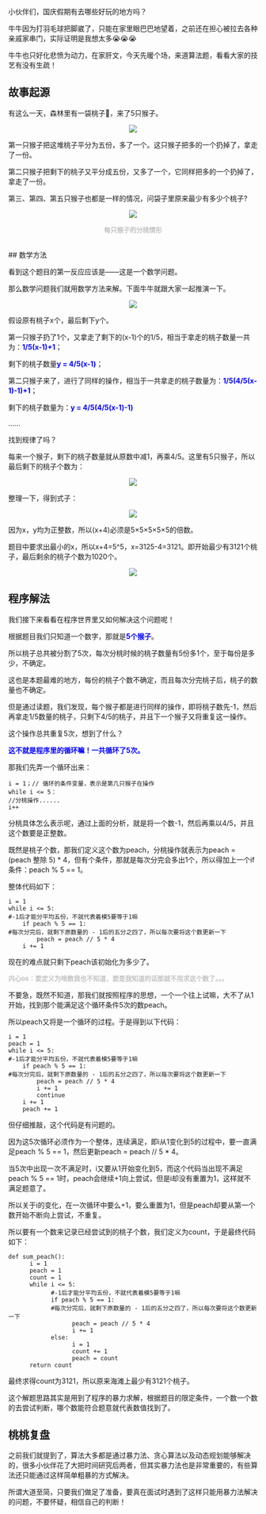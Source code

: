 小伙伴们，国庆假期有去哪些好玩的地方吗？

牛牛因为打羽毛球把脚崴了，只能在家里眼巴巴地望着，之前还在担心被拉去各种亲戚家串门，实际证明是我想太多😭😭😭

牛牛也只好化悲愤为动力，在家肝文，今天先暖个场，来道算法题，看看大家的技艺有没有生疏！

## 故事起源

有这么一天，森林里有一袋桃子🍑，来了5只猴子。
<center>

![](https://files.mdnice.com/user/13621/eb53c531-d635-4fb6-8fe5-1543c4c184e1.png)</center>

第一只猴子把这堆桃子平分为五份，多了一个。这只猴子把多的一个扔掉了，拿走了一份。

第二只猴子把剩下的桃子又平分成五份，又多了一个，它同样把多的一个扔掉了，拿走了一份。

第三、第四、第五只猴子也都是一样的情况，问袋子里原来最少有多少个桃子?
<center>

![](https://files.mdnice.com/user/13621/c5ea6a33-c211-4ec4-8d21-176bd92f30a9.png)</center>
<p align="center"><b><font size=2 color=#c2c2c2>每只猴子的分桃情形</font></b></p>
<br>
## 数学方法

看到这个题目的第一反应应该是——这是一个数学问题。

那么数学问题我们就用数学方法来解。下面牛牛就跟大家一起推演一下。
<center>

![](https://files.mdnice.com/user/13621/a5b38bef-07ce-48d4-97a6-e309b1e88f76.png)</center>

假设原有桃子x个，最后剩下y个。

第一只猴子扔了1个，又拿走了剩下的(x-1)个的1/5，相当于拿走的桃子数量一共为：<b><font color=blue>1/5(x-1)+1</font></b>；

剩下的桃子数量<b><font color=blue>y = 4/5(x-1)</font></b>；

第二只猴子来了，进行了同样的操作，相当于一共拿走的桃子数量为：<b><font color=blue>1/5(4/5(x-1)-1)+1</font></b>；

剩下的桃子数量为：<b><font color=blue>y = 4/5(4/5(x-1)-1)</font></b>

......

找到规律了吗？

每来一个猴子，剩下的桃子数量就从原数中减1，再乘4/5。这里有5只猴子，所以最后剩下的桃子个数为：
<center>

![](https://files.mdnice.com/user/13621/35f985e3-0f38-40d2-92f6-1789db2a91c2.png)</center>

整理一下，得到式子：
<center>

![](https://files.mdnice.com/user/13621/ad0a752a-890f-45c3-baf4-26abf42caca2.png)</center>

因为x，y均为正整数，所以(x+4)必须是5×5×5×5×5的倍数。

题目中要求出最小的x，所以x+4=5^5，x=3125-4=3121。即开始最少有3121个桃子，最后剩余的桃子个数为1020个。
<center>

![](https://mmbiz.qpic.cn/mmbiz_gif/HQKXnkPzzdtgu2RNDAnVXaYIjQ9ZjZHw1aE0Vj7DrtjuCAL8q34UfX2bYkPSZGM6brRfnaUK03Ol2x2V0BQzLw/640?wx_fmt=gif&wxfrom=5&wx_lazy=1)</center>

## 程序解法

我们接下来看看在程序世界里又如何解决这个问题呢！

根据题目我们只知道一个数字，那就是<b><font color=blue>5个猴子</font></b>。

所以桃子总共被分割了5次，每次分桃时候的桃子数量有5份多1个，至于每份是多少，不确定。

这也是本题最难的地方，每份的桃子个数不确定，而且每次分完桃子后，桃子的数量也不确定。

但是通过读题，我们发现，每个猴子都是进行同样的操作，即将桃子数先-1，然后再拿走1/5数量的桃子，只剩下4/5的桃子，并且下一个猴子又将重复这一操作。

这个操作总共重复5次，想到了什么？

<b><font color=blue>这不就是程序里的循环嘛！一共循环了5次。</font></b>

那我们先弄一个循环出来：

```
i = 1；// 循环的条件变量，表示是第几只猴子在操作
while i <= 5：
//分桃操作......
i++
```
分桃具体怎么表示呢，通过上面的分析，就是将一个数-1，然后再乘以4/5，并且这个数要是正整数。

既然是桃子个数，那我们定义这个数为peach，分桃操作就表示为peach = (peach 整除 5) * 4，但有个条件，那就是每次分完会多出1个，所以得加上一个if条件：peach % 5 == 1。

整体代码如下：
```
i = 1
while i <= 5: 
#-1后才能分平均五份，不就代表着模5要等于1嘛 
    if peach % 5 == 1:
#每次分完后，就剩下原数量的 - 1后的五分之四了，所以每次要将这个数更新一下 
        peach = peach // 5 * 4
    i += 1
```

现在的难点就只剩下peach该初始化为多少了。

<b><font color=#c2c2c2 size=2>内心os：要定义为啥数我也不知道，要是我知道的话那就不用求这个数了。。。</font></b>

不要急，既然不知道，那我们就按照程序的思想，一个一个往上试嘛，大不了从1开始，找到那个能满足这个循环条件5次的数peach。

所以peach又将是一个循环的过程。于是得到以下代码：
```
i = 1
peach = 1
while i <= 5: 
#-1后才能分平均五份，不就代表着模5要等于1嘛 
    if peach % 5 == 1:
#每次分完后，就剩下原数量的 - 1后的五分之四了，所以每次要将这个数更新一下 
        peach = peach // 5 * 4
        i += 1
        continue
    i += 1
    peach += 1
```

但仔细推敲，这个代码是有问题的。

因为这5次循环必须作为一个整体，连续满足，即i从1变化到5的过程中，要一直满足peach % 5 == 1，然后更新peach = peach // 5 * 4。

当5次中出现一次不满足时，i又要从1开始变化到5，而这个代码当出现不满足peach % 5 == 1时，peach会继续+1向上尝试，但是i却没有重置为1，这样就不满足题意了。

所以关于i的变化，在一次循环中要么+1，要么重置为1，但是peach却要从第一个数开始不断向上尝试，不重复。

所以要有一个数来记录已经尝试到的桃子个数，我们定义为count，于是最终代码如下：
```
def sum_peach():
      i = 1
      peach = 1
      count = 1
      while i <= 5: 
            #-1后才能分平均五份，不就代表着模5要等于1嘛 
            if peach % 5 == 1:
            #每次分完后，就剩下原数量的 - 1后的五分之四了，所以每次要将这个数更新一下 
                  peach = peach // 5 * 4
                  i += 1
            else:
                  i = 1
                  count += 1
                  peach = count
      return count
```

最终求得count为3121，所以原来海滩上最少有3121个桃子。

这个解题思路其实是用到了程序的暴力求解，根据题目的限定条件，一个数一个数的去尝试判断，哪个数能符合题意就代表数值找到了。

## 桃桃复盘

之前我们就提到了，算法大多都是通过暴力法、贪心算法以及动态规划能够解决的，很多小伙伴花了大把时间研究后两者，但其实暴力法也是非常重要的，有些算法还只能通过这样简单粗暴的方式解决。

所谓大道至简，只要我们做足了准备，要真在面试时遇到了这样只能用暴力法解决的问题，不要怀疑，相信自己的判断！




